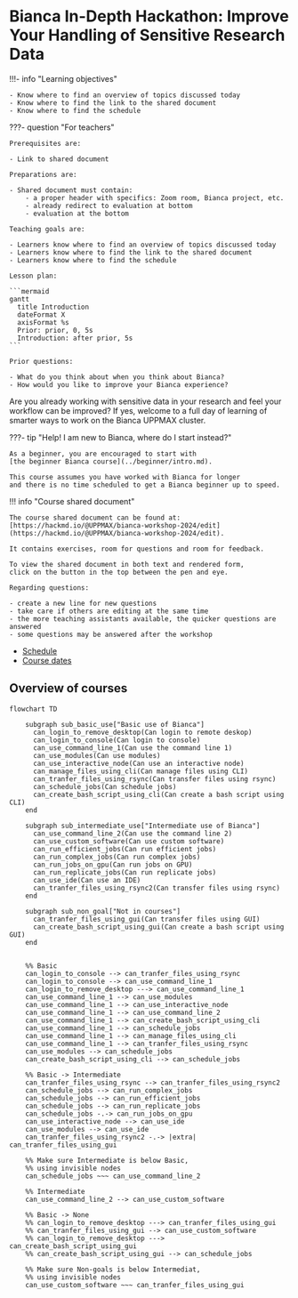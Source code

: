 # Bianca In-Depth Hackathon: Improve Your Handling of Sensitive Research Data

!!!- info "Learning objectives"

    - Know where to find an overview of topics discussed today
    - Know where to find the link to the shared document
    - Know where to find the schedule

???- question "For teachers"

    Prerequisites are:

    - Link to shared document

    Preparations are:

    - Shared document must contain:
        - a proper header with specifics: Zoom room, Bianca project, etc.
        - already redirect to evaluation at bottom
        - evaluation at the bottom

    Teaching goals are:

    - Learners know where to find an overview of topics discussed today
    - Learners know where to find the link to the shared document
    - Learners know where to find the schedule

    Lesson plan:

    ```mermaid
    gantt
      title Introduction
      dateFormat X
      axisFormat %s
      Prior: prior, 0, 5s
      Introduction: after prior, 5s
    ```

    Prior questions:

    - What do you think about when you think about Bianca?
    - How would you like to improve your Bianca experience?

Are you already working with sensitive data in your research
and feel your workflow can be improved?
If yes, welcome to a full day of learning of smarter ways
to work on the Bianca UPPMAX cluster.

???- tip "Help! I am new to Bianca, where do I start instead?"

    As a beginner, you are encouraged to start with
    [the beginner Bianca course](../beginner/intro.md).

    This course assumes you have worked with Bianca for longer
    and there is no time scheduled to get a Bianca beginner up to speed.

!!! info "Course shared document"

    The course shared document can be found at:
    [https://hackmd.io/@UPPMAX/bianca-workshop-2024/edit](https://hackmd.io/@UPPMAX/bianca-workshop-2024/edit).

    It contains exercises, room for questions and room for feedback.

    To view the shared document in both text and rendered form,
    click on the button in the top between the pen and eye.

    Regarding questions:

    - create a new line for new questions
    - take care if others are editing at the same time
    - the more teaching assistants available, the quicker questions are answered
    - some questions may be answered after the workshop


- [Schedule](schedule.md)
- [Course dates](course_dates.md)

## Overview of courses

```mermaid
flowchart TD

    subgraph sub_basic_use["Basic use of Bianca"]
      can_login_to_remove_desktop(Can login to remote deskop)
      can_login_to_console(Can login to console)
      can_use_command_line_1(Can use the command line 1)
      can_use_modules(Can use modules)
      can_use_interactive_node(Can use an interactive node)
      can_manage_files_using_cli(Can manage files using CLI)
      can_tranfer_files_using_rsync(Can transfer files using rsync)
      can_schedule_jobs(Can schedule jobs)
      can_create_bash_script_using_cli(Can create a bash script using CLI)
    end

    subgraph sub_intermediate_use["Intermediate use of Bianca"]
      can_use_command_line_2(Can use the command line 2)
      can_use_custom_software(Can use custom software)
      can_run_efficient_jobs(Can run efficient jobs)
      can_run_complex_jobs(Can run complex jobs)
      can_run_jobs_on_gpu(Can run jobs on GPU)
      can_run_replicate_jobs(Can run replicate jobs)
      can_use_ide(Can use an IDE)
      can_tranfer_files_using_rsync2(Can transfer files using rsync)
    end

    subgraph sub_non_goal["Not in courses"]
      can_tranfer_files_using_gui(Can transfer files using GUI)
      can_create_bash_script_using_gui(Can create a bash script using GUI)
    end


    %% Basic
    can_login_to_console --> can_tranfer_files_using_rsync
    can_login_to_console --> can_use_command_line_1
    can_login_to_remove_desktop ---> can_use_command_line_1
    can_use_command_line_1 --> can_use_modules
    can_use_command_line_1 --> can_use_interactive_node
    can_use_command_line_1 --> can_use_command_line_2
    can_use_command_line_1 --> can_create_bash_script_using_cli
    can_use_command_line_1 --> can_schedule_jobs
    can_use_command_line_1 --> can_manage_files_using_cli
    can_use_command_line_1 --> can_tranfer_files_using_rsync
    can_use_modules --> can_schedule_jobs
    can_create_bash_script_using_cli --> can_schedule_jobs

    %% Basic -> Intermediate
    can_tranfer_files_using_rsync --> can_tranfer_files_using_rsync2
    can_schedule_jobs --> can_run_complex_jobs
    can_schedule_jobs --> can_run_efficient_jobs
    can_schedule_jobs --> can_run_replicate_jobs
    can_schedule_jobs -.-> can_run_jobs_on_gpu
    can_use_interactive_node --> can_use_ide
    can_use_modules --> can_use_ide
    can_tranfer_files_using_rsync2 -.-> |extra| can_tranfer_files_using_gui

    %% Make sure Intermediate is below Basic,
    %% using invisible nodes
    can_schedule_jobs ~~~ can_use_command_line_2

    %% Intermediate
    can_use_command_line_2 --> can_use_custom_software

    %% Basic -> None
    %% can_login_to_remove_desktop ---> can_tranfer_files_using_gui
    %% can_tranfer_files_using_gui --> can_use_custom_software
    %% can_login_to_remove_desktop ---> can_create_bash_script_using_gui
    %% can_create_bash_script_using_gui --> can_schedule_jobs

    %% Make sure Non-goals is below Intermediat,
    %% using invisible nodes
    can_use_custom_software ~~~ can_tranfer_files_using_gui
```
